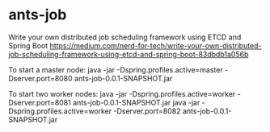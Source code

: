 # ants-job

Write your own distributed job scheduling framework using ETCD and Spring Boot
https://medium.com/nerd-for-tech/write-your-own-distributed-job-scheduling-framework-using-etcd-and-spring-boot-83dbdb1a056b

To start a master node:
java -jar -Dspring.profiles.active=master -Dserver.port=8080  ants-job-0.0.1-SNAPSHOT.jar

To start two worker nodes:
java -jar -Dspring.profiles.active=worker -Dserver.port=8081 ants-job-0.0.1-SNAPSHOT.jar
java -jar -Dspring.profiles.active=worker -Dserver.port=8082 ants-job-0.0.1-SNAPSHOT.jar